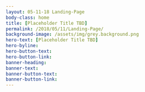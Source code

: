 ```yaml
---
layout: 05-11-18 Landing-Page
body-class: home
title: [Placeholder Title TBD]
permalink: /2018/05/11/Landing-Page/
background-image: /assets/img/grey.background.png
hero-text: [Placeholder Title TBD]
hero-byline:
hero-button-text: 
hero-button-link: 
banner-heading: 
banner-text: 
banner-button-text: 
banner-button-link: 
---
```

